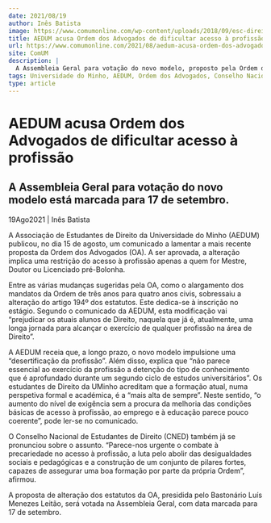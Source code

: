 ```yaml
---
date: 2021/08/19
author: Inês Batista
image: https://www.comumonline.com/wp-content/uploads/2018/09/esc-direito-001-1500x1000.jpg
title: AEDUM acusa Ordem dos Advogados de dificultar acesso à profissão
url: https://www.comumonline.com/2021/08/aedum-acusa-ordem-dos-advogados-de-dificultar-acesso-a-profissao/
site: ComUM
description: |
  A Assembleia Geral para votação do novo modelo, proposto pela Ordem dos Advogados (OA), está marcada para 17 de setembro.
tags: Universidade do Minho, AEDUM, Ordem dos Advogados, Conselho Nacional de Estudantes de Direito, acesso à profissão
type: article
---
```



# AEDUM acusa Ordem dos Advogados de dificultar acesso à profissão

## A Assembleia Geral  para votação do novo modelo está marcada para 17 de setembro.

19Ago2021 | Inês Batista

A Associação de Estudantes de Direito da Universidade do Minho (AEDUM) publicou, no dia 15 de agosto, um comunicado a lamentar a mais recente proposta da Ordem dos Advogados (OA). A ser aprovada, a alteração implica uma restrição do acesso à profissão apenas a quem for Mestre, Doutor ou Licenciado pré-Bolonha.

Entre as várias mudanças sugeridas pela OA, como o alargamento dos mandatos da Ordem de três anos para quatro anos civis, sobressaiu a alteração do artigo 194º dos estatutos. Este dedica-se à inscrição no estágio. Segundo o comunicado da AEDUM, esta modificação vai “prejudicar os atuais alunos de Direito, naquela que já é, atualmente, uma longa jornada para alcançar o exercício de qualquer profissão na área de Direito”.

A AEDUM receia que, a longo prazo, o novo modelo impulsione uma “desertificação da profissão”. Além disso, explica que “não parece essencial ao exercício da profissão a detenção do tipo de conhecimento que é aprofundado durante um segundo ciclo de estudos universitários”. Os estudantes de Direito da UMinho acreditam que a formação atual, numa perspetiva formal e académica, é a “mais alta de sempre”. Neste sentido, “o aumento do nível de exigência sem a procura da melhoria das condições básicas de acesso à profissão, ao emprego e à educação parece pouco coerente”, pode ler-se no comunicado.

O Conselho Nacional de Estudantes de Direito (CNED) também já se pronunciou sobre o assunto. “Parece-nos urgente o combate à precariedade no acesso à profissão, a luta pelo abolir das desigualdades sociais e pedagógicas e a construção de um conjunto de pilares fortes, capazes de assegurar uma boa formação por parte da própria Ordem”, afirmou.

A proposta de alteração dos estatutos da OA, presidida pelo Bastonário Luís Menezes Leitão, será votada na Assembleia Geral, com data marcada para 17 de setembro.
